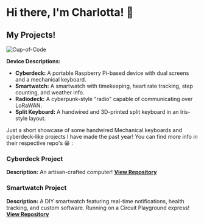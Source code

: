 # Hi there, I'm Charlotta! 👋<p align="center">




 ## My Projects!
 
 ![Cup-of-Code](https://github.com/user-attachments/assets/9253e0b5-7fc6-4829-a842-7bd8beff15c1)


 

 **Device Descriptions:**  
- **Cyberdeck:** A portable Raspberry Pi-based device with dual screens and a mechanical keyboard.  
- **Smartwatch:** A smartwatch with timekeeping, heart rate tracking, step counting, and weather info.  
- **Radiodeck:** A cyberpunk-style "radio" capable of communicating over LoRaWAN.  
- **Split Keyboard:** A handwired and 3D-printed split keyboard in an Iris-style layout. 



Just a short showcase of some handwired Mechanical keyboards and cyberdeck-like projects I have made the past year! You can find more info in their respective repo's 😁 :


### Cyberdeck Project
**Description:** An artisan-crafted computer!
**[View Repository](https://github.com/cup-of-code/cyberdeck)**

### Smartwatch Project
**Description:** A DIY smartwatch featuring real-time notifications, health tracking, and custom software. Running on a Circuit Playground express!
**[View Repository](https://github.com/Cup-of-Code/IoT-Smartwatch)**

